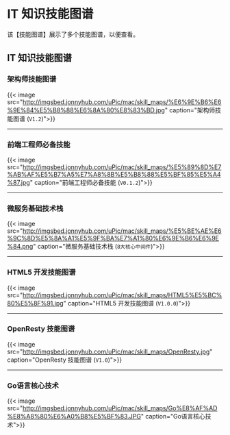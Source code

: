 # IT 知识技能图谱


该【技能图谱】展示了多个技能图谱，以便查看。

<!--more-->

## IT 知识技能图谱

### 架构师技能图谱

{{< image src="http://imgsbed.jonnyhub.com/uPic/mac/skill_maps/%E6%9E%B6%E6%9E%84%E5%B8%88%E6%8A%80%E8%83%BD.jpg" caption="架构师技能图谱 (`V1.2`)">}}

---

### 前端工程师必备技能

{{< image src="http://imgsbed.jonnyhub.com/uPic/mac/skill_maps/%E5%89%8D%E7%AB%AF%E5%B7%A5%E7%A8%8B%E5%B8%88%E5%BF%85%E5%A4%87.jpg" caption="前端工程师必备技能 (`V0.1.2`)">}}

---

### 微服务基础技术栈

{{< image src="http://imgsbed.jonnyhub.com/uPic/mac/skill_maps/%E5%BE%AE%E6%9C%8D%E5%8A%A1%E5%9F%BA%E7%A1%80%E6%9E%B6%E6%9E%84.png" caption="微服务基础技术栈 (`8大核心中间件`)">}}

---

### HTML5 开发技能图谱

{{< image src="http://imgsbed.jonnyhub.com/uPic/mac/skill_maps/HTML5%E5%BC%80%E5%8F%91.jpg" caption="HTML5 开发技能图谱 (`V1.0.0`)">}}

---

### OpenResty 技能图谱

{{< image src="http://imgsbed.jonnyhub.com/uPic/mac/skill_maps/OpenResty.jpg" caption="OpenResty 技能图谱 (`V1.0`)">}}

---

### Go语言核心技术

{{< image src="http://imgsbed.jonnyhub.com/uPic/mac/skill_maps/Go%E8%AF%AD%E8%A8%80%E6%A0%B8%E5%BF%83.JPG" caption="Go语言核心技术">}}


